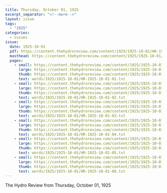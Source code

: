 ```yaml
---
title: Thursday, October 01, 1925
excerpt_separator: "<!--more-->"
layout: issue
tags:
  - "1925"
categories:
  - issues
issue:
  date: 1925-10-01
  pdf: https://content.thehydroreview.com/content/1925/1925-10-01/HR-1925-10-01.pdf
  masthead: https://content.thehydroreview.com/content/1925/1925-10-01/masthead/HR-1925-10-01.jpg
  pages:
    - small: https://content.thehydroreview.com/content/1925/1925-10-01/small/HR-1925-10-01-01.jpg
      large: https://content.thehydroreview.com/content/1925/1925-10-01/large/HR-1925-10-01-01.jpg
      thumb: https://content.thehydroreview.com/content/1925/1925-10-01/thumbnails/HR-1925-10-01-01.jpg
      text: words/1925/1925-10-01/HR-1925-10-01-01.txt
    - small: https://content.thehydroreview.com/content/1925/1925-10-01/small/HR-1925-10-01-02.jpg
      large: https://content.thehydroreview.com/content/1925/1925-10-01/large/HR-1925-10-01-02.jpg
      thumb: https://content.thehydroreview.com/content/1925/1925-10-01/thumbnails/HR-1925-10-01-02.jpg
      text: words/1925/1925-10-01/HR-1925-10-01-02.txt
    - small: https://content.thehydroreview.com/content/1925/1925-10-01/small/HR-1925-10-01-03.jpg
      large: https://content.thehydroreview.com/content/1925/1925-10-01/large/HR-1925-10-01-03.jpg
      thumb: https://content.thehydroreview.com/content/1925/1925-10-01/thumbnails/HR-1925-10-01-03.jpg
      text: words/1925/1925-10-01/HR-1925-10-01-03.txt
    - small: https://content.thehydroreview.com/content/1925/1925-10-01/small/HR-1925-10-01-04.jpg
      large: https://content.thehydroreview.com/content/1925/1925-10-01/large/HR-1925-10-01-04.jpg
      thumb: https://content.thehydroreview.com/content/1925/1925-10-01/thumbnails/HR-1925-10-01-04.jpg
      text: words/1925/1925-10-01/HR-1925-10-01-04.txt
    - small: https://content.thehydroreview.com/content/1925/1925-10-01/small/HR-1925-10-01-05.jpg
      large: https://content.thehydroreview.com/content/1925/1925-10-01/large/HR-1925-10-01-05.jpg
      thumb: https://content.thehydroreview.com/content/1925/1925-10-01/thumbnails/HR-1925-10-01-05.jpg
      text: words/1925/1925-10-01/HR-1925-10-01-05.txt
    - small: https://content.thehydroreview.com/content/1925/1925-10-01/small/HR-1925-10-01-06.jpg
      large: https://content.thehydroreview.com/content/1925/1925-10-01/large/HR-1925-10-01-06.jpg
      thumb: https://content.thehydroreview.com/content/1925/1925-10-01/thumbnails/HR-1925-10-01-06.jpg
      text: words/1925/1925-10-01/HR-1925-10-01-06.txt
---
```


The Hydro Review from Thursday, October 01, 1925

<!--more-->


